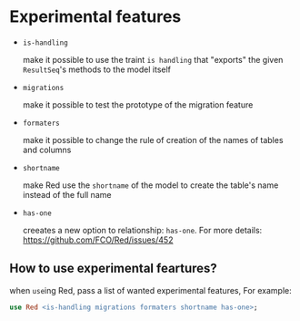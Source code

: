 # Experimental features

* `is-handling`

  make it possible to use the traint `is handling` that "exports" the given `ResultSeq`'s methods to the model itself
  
* `migrations`

  make it possible to test the prototype of the migration feature
  
* `formaters`

  make it possible to change the rule of creation of the names of tables and columns
  
* `shortname`

  make Red use the `shortname` of the model to create the table's name instead of the full name

* `has-one`

  creeates a new option to relationship: `has-one`. For more details: https://github.com/FCO/Red/issues/452

## How to use experimental feartures?

when `use`ing Red, pass a list of wanted experimental features, For example:

```raku
use Red <is-handling migrations formaters shortname has-one>;
```
